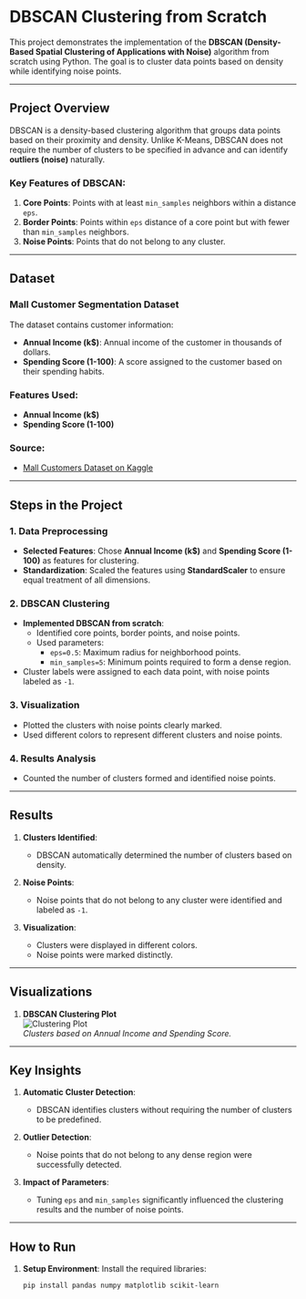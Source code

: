 # **DBSCAN Clustering from Scratch**

This project demonstrates the implementation of the **DBSCAN (Density-Based Spatial Clustering of Applications with Noise)** algorithm from scratch using Python. The goal is to cluster data points based on density while identifying noise points.

---

## **Project Overview**

DBSCAN is a density-based clustering algorithm that groups data points based on their proximity and density. Unlike K-Means, DBSCAN does not require the number of clusters to be specified in advance and can identify **outliers (noise)** naturally.

### **Key Features of DBSCAN**:
1. **Core Points**: Points with at least `min_samples` neighbors within a distance `eps`.
2. **Border Points**: Points within `eps` distance of a core point but with fewer than `min_samples` neighbors.
3. **Noise Points**: Points that do not belong to any cluster.

---

## **Dataset**

### **Mall Customer Segmentation Dataset**
The dataset contains customer information:
- **Annual Income (k$)**: Annual income of the customer in thousands of dollars.
- **Spending Score (1-100)**: A score assigned to the customer based on their spending habits.

### **Features Used**:
- **Annual Income (k$)**
- **Spending Score (1-100)**

### **Source**:
- [Mall Customers Dataset on Kaggle](https://www.kaggle.com/vjchoudhary7/customer-segmentation-tutorial-in-python)

---

## **Steps in the Project**

### **1. Data Preprocessing**
- **Selected Features**: Chose **Annual Income (k$)** and **Spending Score (1-100)** as features for clustering.
- **Standardization**: Scaled the features using **StandardScaler** to ensure equal treatment of all dimensions.

### **2. DBSCAN Clustering**
- **Implemented DBSCAN from scratch**:
  - Identified core points, border points, and noise points.
  - Used parameters:
    - `eps=0.5`: Maximum radius for neighborhood points.
    - `min_samples=5`: Minimum points required to form a dense region.
- Cluster labels were assigned to each data point, with noise points labeled as `-1`.

### **3. Visualization**
- Plotted the clusters with noise points clearly marked.
- Used different colors to represent different clusters and noise points.

### **4. Results Analysis**
- Counted the number of clusters formed and identified noise points.

---

## **Results**

1. **Clusters Identified**:
   - DBSCAN automatically determined the number of clusters based on density.

2. **Noise Points**:
   - Noise points that do not belong to any cluster were identified and labeled as `-1`.

3. **Visualization**:
   - Clusters were displayed in different colors.
   - Noise points were marked distinctly.

---

## **Visualizations**

1. **DBSCAN Clustering Plot**  
   ![Clustering Plot](image_path.png)  
   *Clusters based on Annual Income and Spending Score.*

---

## **Key Insights**

1. **Automatic Cluster Detection**:
   - DBSCAN identifies clusters without requiring the number of clusters to be predefined.

2. **Outlier Detection**:
   - Noise points that do not belong to any dense region were successfully detected.

3. **Impact of Parameters**:
   - Tuning `eps` and `min_samples` significantly influenced the clustering results and the number of noise points.

---

## **How to Run**

1. **Setup Environment**:
   Install the required libraries:
   ```bash
   pip install pandas numpy matplotlib scikit-learn

